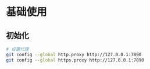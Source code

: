 # 基础使用

## 初始化
```sh
# 设置代理
git config --global http.proxy http://127.0.0.1:7890
git config --global https.proxy http://127.0.0.1:7890
```
